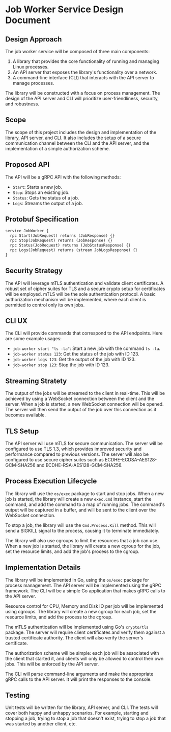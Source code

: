 # Job Worker Service Design Document

## Design Approach

The job worker service will be composed of three main components:

1. A library that provides the core functionality of running and managing Linux processes.
2. An API server that exposes the library's functionality over a network.
3. A command-line interface (CLI) that interacts with the API server to manage processes.

The library will be constructed with a focus on process management. The design of the API server and CLI will prioritize user-friendliness, security, and robustness.

## Scope

The scope of this project includes the design and implementation of the library, API server, and CLI. It also includes the setup of a secure communication channel between the CLI and the API server, and the implementation of a simple authorization scheme.

## Proposed API

The API will be a gRPC API with the following methods:

- `Start`: Starts a new job.
- `Stop`: Stops an existing job.
- `Status`: Gets the status of a job.
- `Logs`: Streams the output of a job.

## Protobuf Specification

```protobuf
service JobWorker {
  rpc Start(JobRequest) returns (JobResponse) {}
  rpc Stop(JobRequest) returns (JobResponse) {}
  rpc Status(JobRequest) returns (JobStatusResponse) {}
  rpc Logs(JobRequest) returns (stream JobLogsResponse) {}
}
```

## Security Strategy

The API will leverage mTLS authentication and validate client certificates. A robust set of cipher suites for TLS and a secure crypto setup for certificates will be employed. mTLS will be the sole authentication protocol. A basic authorization mechanism will be implemented, where each client is permitted to control only its own jobs.

## CLI UX

The CLI will provide commands that correspond to the API endpoints. Here are some example usages:

- `job-worker start "ls -la"`: Start a new job with the command `ls -la`.
- `job-worker status 123`: Get the status of the job with ID 123.
- `job-worker logs 123`: Get the output of the job with ID 123.
- `job-worker stop 123`: Stop the job with ID 123.

## Streaming Stratety

The output of the jobs will be streamed to the client in real-time. This will be achieved by using a WebSocket connection between the client and the server. When a job is started, a new WebSocket connection will be opened. The server will then send the output of the job over this connection as it becomes available.

## TLS Setup

The API server will use mTLS for secure communication. The server will be configured to use TLS 1.3, which provides improved security and performance compared to previous versions. The server will also be configured to use secure cipher suites such as ECDHE-ECDSA-AES128-GCM-SHA256 and ECDHE-RSA-AES128-GCM-SHA256.

## Process Execution Lifecycle

The library will use the `os/exec` package to start and stop jobs. When a new job is started, the library will create a new `exec.Cmd` instance, start the command, and add the command to a map of running jobs. The command's output will be captured in a buffer, and will be sent to the client over the WebSocket connection.

To stop a job, the library will use the `Cmd.Process.Kill` method. This will send a SIGKILL signal to the process, causing it to terminate immediately.

The library will also use cgroups to limit the resources that a job can use. When a new job is started, the library will create a new cgroup for the job, set the resource limits, and add the job's process to the cgroup.

## Implementation Details

The library will be implemented in Go, using the `os/exec` package for process management. The API server will be implemented using the gRPC framework. The CLI will be a simple Go application that makes gRPC calls to the API server.

Resource control for CPU, Memory and Disk IO per job will be implemented using cgroups. The library will create a new cgroup for each job, set the resource limits, and add the process to the cgroup.

The mTLS authentication will be implemented using Go's `crypto/tls` package. The server will require client certificates and verify them against a trusted certificate authority. The client will also verify the server's certificate.

The authorization scheme will be simple: each job will be associated with the client that started it, and clients will only be allowed to control their own jobs. This will be enforced by the API server.

The CLI will parse command-line arguments and make the appropriate gRPC calls to the API server. It will print the responses to the console.

## Testing

Unit tests will be written for the library, API server, and CLI. The tests will cover both happy and unhappy scenarios. For example, starting and stopping a job, trying to stop a job that doesn't exist, trying to stop a job that was started by another client, etc.
